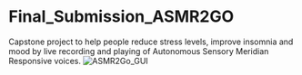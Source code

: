 # Final_Submission_ASMR2GO
Capstone project to help people reduce stress levels, improve insomnia and mood by live recording and playing of Autonomous Sensory Meridian Responsive voices.
![ASMR2Go_GUI](https://user-images.githubusercontent.com/55197733/78391927-55f6f600-75b5-11ea-86b3-5c7b7e2cabe9.png)
